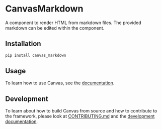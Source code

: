 # CanvasMarkdown

A component to render HTML from markdown files.
The provided markdown can be edited within the component.

## Installation

```bash
pip install canvas_markdown
```

## Usage

To learn how to use Canvas, see the [documentation](https://betterwithdata.github.io/ml-canvas/).

## Development

To learn about how to build Canvas from source and how to contribute to the framework, please look at [CONTRIBUTING.md](../CONTRIBUTING.md) and the [development documentation](https://betterwithdata.github.io/ml-canvas/contributing.html).
